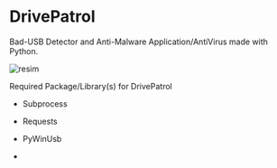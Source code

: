 # DrivePatrol
Bad-USB Detector and Anti-Malware Application/AntiVirus made with Python.

![resim](https://github.com/Elexs1zz/DrivePatrol/assets/139502497/f0d01f78-eb31-4775-8849-f4f52816c79f)

Required Package/Library(s) for DrivePatrol

- Subprocess
- Requests
- PyWinUsb

- 
